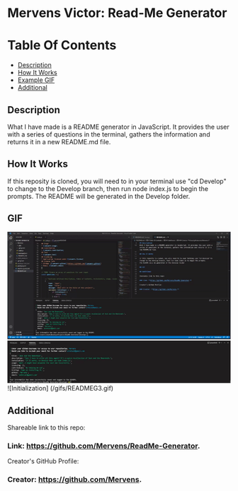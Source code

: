 # Mervens Victor: Read-Me Generator

# Table Of Contents
- [Description](#description)
- [How It Works](#how-it-works)
- [Example GIF](#gif)
- [Additional](#additional)

## Description  
What I have made is a README generator in JavaScript. It provides the user with a series of questions in the terminal, gathers the information and returns it in a new README.md file.

## How It Works  

If this reposity is cloned, you will need to in your terminal use "cd Develop" to change to the Develop branch, then run node index.js to begin the prompts.
The README will be generated in the Develop folder.

## GIF  
![Repo View](/gifs/READMEG1.gif)  
![In Usage](/gifs/READMEG2.gif)  
![Initialization] (/gifs/READMEG3.gif)  

## Additional  

Shareable link to this repo:  

### Link: **https://github.com/Mervens/ReadMe-Generator.**  

Creator's GitHub Profile:  

### Creator: **https://github.com/Mervens.**


